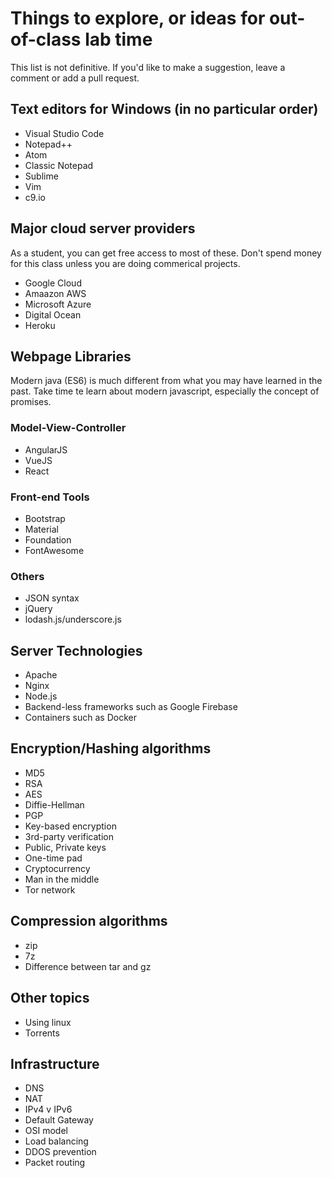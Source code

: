 # Things to explore, or ideas for out-of-class lab time

This list is not definitive. If you'd like to make a suggestion, leave a comment or add a pull request.

## Text editors for Windows (in no particular order)
- Visual Studio Code
- Notepad++
- Atom
- Classic Notepad
- Sublime
- Vim
- c9.io

## Major cloud server providers
As a student, you can get free access to most of these. Don't spend money for this class unless you are doing commerical projects.
- Google Cloud
- Amaazon AWS
- Microsoft Azure
- Digital Ocean
- Heroku

## Webpage Libraries
Modern java (ES6) is much different from what you may have learned in the past. Take time te learn about modern javascript, especially the concept of promises.

### Model-View-Controller
- AngularJS
- VueJS
- React

### Front-end Tools
- Bootstrap
- Material
- Foundation
- FontAwesome

### Others
- JSON syntax
- jQuery
- lodash.js/underscore.js


## Server Technologies
- Apache
- Nginx
- Node.js 
- Backend-less frameworks such as Google Firebase
- Containers such as Docker

## Encryption/Hashing algorithms
- MD5
- RSA
- AES
- Diffie-Hellman
- PGP
- Key-based encryption
- 3rd-party verification
- Public, Private keys
- One-time pad
- Cryptocurrency
- Man in the middle
- Tor network

## Compression algorithms
- zip
- 7z
- Difference between tar and gz

## Other topics
- Using linux
- Torrents

## Infrastructure
- DNS
- NAT
- IPv4 v IPv6
- Default Gateway
- OSI model
- Load balancing
- DDOS prevention
- Packet routing

